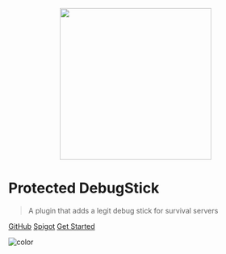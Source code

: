 <!-- _coverpage.md -->

<p align="center">
  <img width="300" height="300" src="https://raw.githubusercontent.com/MachiganMC/ProtectedDebugStick/master/plugin/src/main/resources/icon.png">
</p>

# Protected DebugStick

> A plugin that adds a legit debug stick for survival servers


[GitHub](https://github.com/MachiganMC/ProtectedDebugStick)
[Spigot](https://www.spigotmc.org/resources/protected-debug-stick.102630/)
[Get Started](#wiki-)

![color](#f0f0f0)